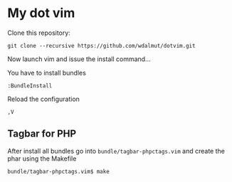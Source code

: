 # My dot vim

Clone this repository:

```
git clone --recursive https://github.com/wdalmut/dotvim.git
```

Now launch vim and issue the install command...

You have to install bundles

```
:BundleInstall
```

Reload the configuration

```
,V
```

## Tagbar for PHP

After install all bundles go into `bundle/tagbar-phpctags.vim` and create the phar using the Makefile

```
bundle/tagbar-phpctags.vim$ make

```

